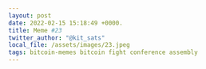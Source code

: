```yaml
---
layout: post
date: 2022-02-15 15:18:49 +0000.
title: Meme #23
twitter_author: "@kit_sats"
local_file: /assets/images/23.jpeg
tags: bitcoin-memes bitcoin fight conference assembly
---
```

